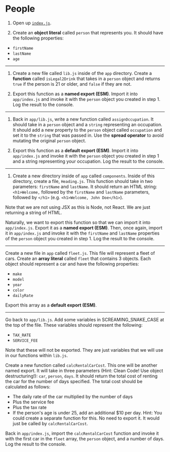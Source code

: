 # People

1. Open up [`index.js`](./app/index.js).

1. Create an **object literal** called `person` that represents you. It should have the following properties:

- `firstName`
- `lastName`
- `age`

---

1. Create a new file called `lib.js` inside of the `app` directory. Create a **function** called `isLegal2Drink` that takes in a `person` object and returns `true` if the person is 21 or older, and `false` if they are not.

1. Export this function as a **named export (ESM)**. Import it into `app/index.js` and invoke it with the `person` object you created in step 1. Log the result to the console.

---

1. Back in `app/lib.js`, write a new function called `assignOccupation`. It should take in a `person` object and a `string` representing an occupation. It should add a new property to the `person` object called `occupation` and set it to the `string` that was passed in. Use the **spread operator** to avoid mutating the original `person` object.

1. Export this function as a **default export (ESM)**. Import it into `app/index.js` and invoke it with the `person` object you created in step 1 and a string representing your occupation. Log the result to the console.

---

1. Create a new directory inside of `app` called `components`. Inside of this directory, create a file, `Heading.js`. This function should take in two parameters: `firstName` and `lastName`. It should return an HTML string: `<h1>Welcome,` followed by the `firstName` and `lastName` parameters, followed by `</h1>` (e.g. `<h1>Welcome, John Doe</h1>`).

Note that we are not using JSX as this is Node, not React. We are just returning a string of HTML.

Naturally, we want to export this function so that we can import it into `app/index.js`. Export it as a **named export (ESM)**. Then, once again, import it in `app/index.js` and invoke it with the `firstName` and `lastName` properties of the `person` object you created in step 1. Log the result to the console.

---

Create a new file in `app` called `fleet.js`. This file will represent a fleet of cars. Create an **array literal** called `fleet` that contains 3 objects. Each object should represent a car and have the following properties:

- `make`
- `model`
- `year`
- `color`
- `dailyRate`

Export this array as a **default export (ESM)**.

---

Go back to `app/lib.js`. Add some variables in SCREAMING_SNAKE_CASE at the top of the file. These variables should represent the following:

- `TAX_RATE`
- `SERVICE_FEE`

Note that these will not be exported. They are just variables that we will use in our functions within `lib.js`.

Create a new function called `calcRentalCarCost`. This one will be another named export. It will take in three parameters (Hint: Clean Code! Use object destructuring!): `car`, `person`, `days`. It should return the total cost of renting the car for the number of days specified. The total cost should be calculated as follows:

- The daily rate of the car multiplied by the number of days
- Plus the service fee
- Plus the tax rate
- If the person's age is under 25, add an additional $10 per day. Hint: You could create a separate function for this. No need to export it. It would just be called by `calcRentalCarCost`.

Back in `app/index.js`, import the `calcRentalCarCost` function and invoke it with the first car in the `fleet` array, the `person` object, and a number of days. Log the result to the console.
